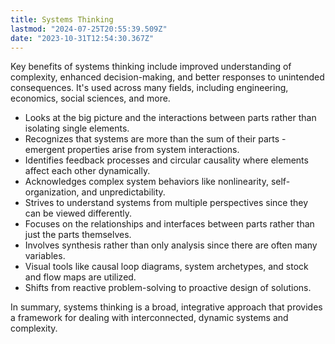```yaml
---
title: Systems Thinking
lastmod: "2024-07-25T20:55:39.509Z"
date: "2023-10-31T12:54:30.367Z"
---
```


Key benefits of systems thinking include improved understanding of complexity, enhanced decision-making, and better responses to unintended consequences. It's used across many fields, including engineering, economics, social sciences, and more.

- Looks at the big picture and the interactions between parts rather than isolating single elements.
- Recognizes that systems are more than the sum of their parts - emergent properties arise from system interactions.
- Identifies feedback processes and circular causality where elements affect each other dynamically.
- Acknowledges complex system behaviors like nonlinearity, self-organization, and unpredictability.
- Strives to understand systems from multiple perspectives since they can be viewed differently.
- Focuses on the relationships and interfaces between parts rather than just the parts themselves.
- Involves synthesis rather than only analysis since there are often many variables.
- Visual tools like causal loop diagrams, system archetypes, and stock and flow maps are utilized.
- Shifts from reactive problem-solving to proactive design of solutions.

In summary, systems thinking is a broad, integrative approach that provides a framework for dealing with interconnected, dynamic systems and complexity.
